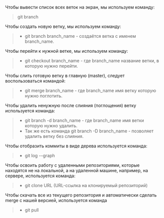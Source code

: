 Чтобы вывести список всех веток на экран, мы используем команду:
> git branch

Чтобы создать новую ветку, мы используем команду:
>* git branch branch_name - создаётся ветка с именем branch_name.

Чтобы перейти к нужной ветке, мы используем команду:
>* git checkout branch_name - где branch_name название ветки, в которую нужно перейти.

Чтобы слить готовую ветку в главную (master), следует воспользоваться командой:

>* git merge branch_name - где branch_name имя ветку которую нужно поглотить.

Чтобы удалить ненужную после слияния (поглощения) ветку используется команда:
>* git branch -d branch_name - где branch_name имя ветки которую нужно удалить.
>* Так же есть команда git branch -D branch_name - позволяет удалить ветку без слияния.

Чтобы отобразить коммиты в виде дерева используется команда:
>* git log --graph

Чтобы освоить работу с удаленными репозиториями, которые находятся не на локальной, а на удаленной машине, например, на сервере, используется команда:
>* git clone URL (URL-ссылка на клонируемый репозиторий)

Чтобы скачать все из текущего репозитория и автоматически сделать merge с нашей версией, используется команда
>* git pull
